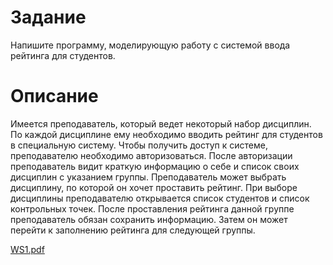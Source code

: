 # Задание
Напишите программу, моделирующую работу с системой ввода рейтинга для студентов.
# Описание
Имеется преподаватель, который ведет некоторый набор дисциплин.
По каждой дисциплине ему необходимо вводить рейтинг для студентов в специальную систему. Чтобы получить доступ к системе, преподавателю необходимо авторизоваться.
После авторизации преподаватель видит краткую информацию о себе и список своих дисциплин с указанием группы.
Преподаватель может выбрать дисциплину, по которой он хочет проставить рейтинг. 
При выборе дисциплины преподавателю открывается список студентов и список контрольных точек. 
После проставления рейтинга данной группе преподаватель обязан сохранить информацию. Затем он может перейти к заполнению рейтинга для следующей группы.

[WS1.pdf](https://github.com/DartHeise/WS1/files/8362747/WS1.pdf)

